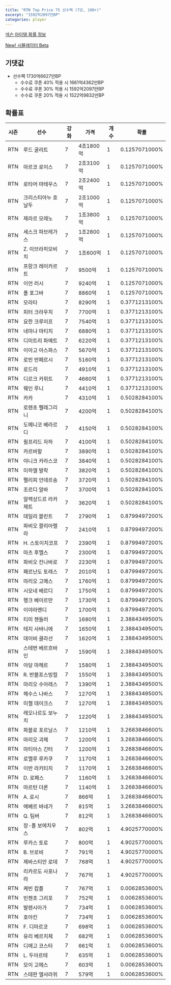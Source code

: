 ```yaml
---
title: "RTN Top Price 75 선수팩 (7강, 100+)"
excerpt: "1592억2097만BP"
categories: player
---
```

[넥슨 아이템 확률 정보](http://iteminfo.nexon.com/probability/fco?sn=7529)

[New! 시뮬레이터 Beta](/simulator/7529)
## 기댓값
- 선수팩 1730억6627만BP
  - 수수료 쿠폰 40% 적용 시 1661억4362만BP
  - 수수료 쿠폰 30% 적용 시 1592억2097만BP
  - 수수료 쿠폰 20% 적용 시 1522억9832만BP


## 확률표

|시즌|선수|강화|가격|개수|확률|
|---|---|---|---|---|---|
|RTN|루드 굴리트|7|4조1800억|1|0.1257071000%|
|RTN|마르코 로이스|7|2조3100억|1|0.1257071000%|
|RTN|로타어 마테우스|7|2조2400억|1|0.1257071000%|
|RTN|크리스티아누 호날두|7|2조1000억|1|0.1257071000%|
|RTN|제라르 모레노|7|1조3800억|1|0.1257071000%|
|RTN|세스크 파브레가스|7|1조2800억|1|0.1257071000%|
|RTN|Z. 이브라히모비치|7|1조600억|1|0.1257071000%|
|RTN|프랑크 레이카르트|7|9500억|1|0.1257071000%|
|RTN|이언 러시|7|9240억|1|0.1257071000%|
|RTN|폴 포그바|7|8860억|1|0.1257071000%|
|RTN|모라타|7|8290억|1|0.3771213100%|
|RTN|피터 크라우치|7|7700억|1|0.3771213100%|
|RTN|요한 크루이프|7|7540억|1|0.3771213100%|
|RTN|네마냐 마티치|7|6880억|1|0.3771213100%|
|RTN|디미트리 파예트|7|6220억|1|0.3771213100%|
|RTN|이아고 아스파스|7|5670억|1|0.3771213100%|
|RTN|로빈 반페르시|7|5160억|1|0.3771213100%|
|RTN|로드리|7|4910억|1|0.3771213100%|
|RTN|디르크 카위트|7|4660억|1|0.3771213100%|
|RTN|웨인 루니|7|4410억|1|0.3771213100%|
|RTN|카카|7|4310억|1|0.5028284100%|
|RTN|로렌초 펠레그리니|7|4200억|1|0.5028284100%|
|RTN|도메니코 베라르디|7|4150억|1|0.5028284100%|
|RTN|윌프리드 자하|7|4100억|1|0.5028284100%|
|RTN|카르바할|7|3890억|1|0.5028284100%|
|RTN|야니크 카라스코|7|3840억|1|0.5028284100%|
|RTN|미하엘 발락|7|3820억|1|0.5028284100%|
|RTN|펠리피 안데르송|7|3720억|1|0.5028284100%|
|RTN|조르디 알바|7|3700억|1|0.5028284100%|
|RTN|알렉상드르 라카제트|7|3620억|1|0.5028284100%|
|RTN|데일리 블린트|7|2790억|1|0.8799497200%|
|RTN|파비오 콸리아렐라|7|2410억|1|0.8799497200%|
|RTN|H. 스토이치코프|7|2390억|1|0.8799497200%|
|RTN|마츠 후멜스|7|2300억|1|0.8799497200%|
|RTN|파비오 칸나바로|7|2230억|1|0.8799497200%|
|RTN|페르난도 토레스|7|2010억|1|0.8799497200%|
|RTN|마리오 고메스|7|1760억|1|0.8799497200%|
|RTN|시모네 베르디|7|1750억|1|0.8799497200%|
|RTN|헹크 베이르만|7|1730억|1|0.8799497200%|
|RTN|이야라멘디|7|1700억|1|0.8799497200%|
|RTN|티미 챈들러|7|1680억|1|2.3884349500%|
|RTN|테지 사바니에|7|1650억|1|2.3884349500%|
|RTN|데이비 클라선|7|1620억|1|2.3884349500%|
|RTN|스테번 베르흐바인|7|1590억|1|2.3884349500%|
|RTN|아담 마헤르|7|1580억|1|2.3884349500%|
|RTN|R. 반볼프스빙컬|7|1550억|1|2.3884349500%|
|RTN|마리오 수아레스|7|1390억|1|2.3884349500%|
|RTN|헤수스 나바스|7|1270억|1|2.3884349500%|
|RTN|미첼 데이크스|7|1270억|1|2.3884349500%|
|RTN|레오나르도 보누치|7|1220억|1|2.3884349500%|
|RTN|파블로 포르날스|7|1210억|1|3.2683846600%|
|RTN|마리오 괴체|7|1200억|1|3.2683846600%|
|RTN|마티아스 긴터|7|1200억|1|3.2683846600%|
|RTN|로멜루 루카쿠|7|1170억|1|3.2683846600%|
|RTN|이반 라키티치|7|1170억|1|3.2683846600%|
|RTN|D. 로페스|7|1160억|1|3.2683846600%|
|RTN|마르턴 더론|7|1140억|1|3.2683846600%|
|RTN|A. 로시|7|866억|1|3.2683846600%|
|RTN|에베르 바네가|7|815억|1|3.2683846600%|
|RTN|Q. 팀버|7|812억|1|3.2683846600%|
|RTN|장-폴 보에치우스|7|802억|1|4.9025770000%|
|RTN|루카스 토로|7|800억|1|4.9025770000%|
|RTN|B. 브로비|7|791억|1|4.9025770000%|
|RTN|제바스티안 로데|7|768억|1|4.9025770000%|
|RTN|리카르도 사포나라|7|767억|1|4.9025770000%|
|RTN|케빈 캄플|7|767억|1|0.0062853600%|
|RTN|빈첸초 그리포|7|752억|1|0.0062853600%|
|RTN|발렌시아가|7|734억|1|0.0062853600%|
|RTN|호아킨|7|734억|1|0.0062853600%|
|RTN|F. 디마르코|7|698억|1|0.0062853600%|
|RTN|유리 베르치체|7|682억|1|0.0062853600%|
|RTN|디에고 코스타|7|661억|1|0.0062853600%|
|RTN|L. 두아르테|7|635억|1|0.0062853600%|
|RTN|모이 고메스|7|603억|1|0.0062853600%|
|RTN|스테판 엘샤라위|7|579억|1|0.0062853600%|
